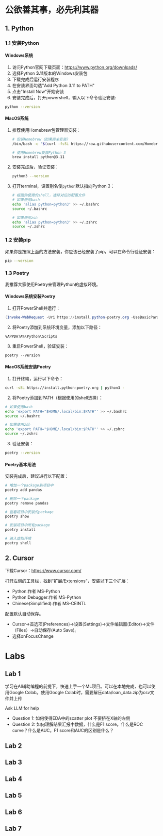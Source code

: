 # 公欲善其事，必先利其器

## 1. Python

### 1.1 安装Python
#### Windows系统

1. 访问Python官网下载页面：https://www.python.org/downloads/
2. 选择Python **3.11**版本的Windows安装包
3. 下载完成后运行安装程序
4. 在安装界面勾选"Add Python 3.11 to PATH"
5. 点击"Install Now"开始安装
6. 安装完成后，打开powershell，输入以下命令验证安装:
```bash
python --version
```

#### MacOS系统

1. 推荐使用Homebrew包管理器安装：

   ```bash
   # 安装Homebrew（如果尚未安装）
   /bin/bash -c "$(curl -fsSL https://raw.githubusercontent.com/Homebrew/install/HEAD/install.sh)"
   
   # 使用Homebrew安装Python 3
   brew install python@3.11
   ```

3. 安装完成后，验证安装：
   ```bash
   python3 --version
   ```

4. 打开terminal，设置别名使`python`默认指向Python 3：
   ```bash
   # 根据你使用的shell，选择对应的配置文件
   # 如果使用bash
   echo 'alias python=python3' >> ~/.bashrc
   source ~/.bashrc
   
   # 如果使用zsh
   echo 'alias python=python3' >> ~/.zshrc 
   source ~/.zshrc
   ```

### 1.2 安装pip
如果你是按照上面的方法安装，你应该已经安装了pip。可以在命令行验证安装：
```bash
pip --version
```

### 1.3 Poetry
我推荐大家使用Poetry来管理Python的虚拟环境。

#### Windows系统安装Poetry
1. 打开PowerShell并运行：
```powershell
(Invoke-WebRequest -Uri https://install.python-poetry.org -UseBasicParsing).Content | python -
```

2. 将Poetry添加到系统环境变量，添加以下路径：
```
%APPDATA%\Python\Scripts
```

3. 重启PowerShell，验证安装：
```powershell
poetry --version
```

#### MacOS系统安装Poetry
1. 打开终端，运行以下命令：
```bash
curl -sSL https://install.python-poetry.org | python3 -
```

2. 将Poetry添加到PATH（根据使用的shell选择）：
```bash
# 如果使用bash
echo 'export PATH="$HOME/.local/bin:$PATH"' >> ~/.bashrc
source ~/.bashrc

# 如果使用zsh
echo 'export PATH="$HOME/.local/bin:$PATH"' >> ~/.zshrc
source ~/.zshrc
```

3. 验证安装：
```bash
poetry --version
```

#### Poetry基本用法
安装完成后，建议进行以下配置：

```bash
# 增加一个package到项目中
poetry add pandas

# 删除一个package
poetry remove pandas

# 查看项目中安装的package
poetry show

# 安装项目中所有package
poetry install

# 进入虚拟环境
poetry shell
```


## 2. Cursor
下载Cursor：https://www.cursor.com/

打开左侧的工具栏，找到“扩展/Extensions”，安装以下三个扩展：

- Python:作者 MS-Python
- Python Debugger:作者 MS-Python
- Chinese(Simplified):作者 MS-CEINTL


配置默认自动保存。

- Cursor->首选项(Preferences)->设置(Settings)->文件编辑器(Editor)->文件（Files）->自动保存(Auto Save)。
- 选择onFocusChange


# Labs

## Lab 1

学习在AI辅助编程的前提下，快速上手一个ML项目。可以在本地完成，也可以使用Google Colab。使用Google Colab时，需要解压data/loan_data.zip为csv文件并上传

Ask LLM for help

- Question 1: 如何使得EDA中的scatter plot 不要挤在X轴的左侧
- Question 2: 如何理解结果汇报中数据，什么是F1 score，什么是ROC curve？什么是AUC。F1 score和AUC的区别是什么？


## Lab 2




## Lab 3


## Lab 4


## Lab 5

## Lab 6

## Lab 7
